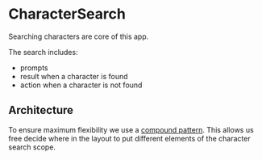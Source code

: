 # CharacterSearch

Searching characters are core of this app.

The search includes:
- prompts
- result when a character is found
- action when a character is not found

## Architecture

To ensure maximum flexibility we use a [compound pattern](https://javascriptpatterns.vercel.app/patterns/react-patterns/compound-pattern). This allows us free decide where in the layout to put different elements of the character search scope.